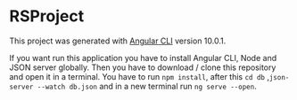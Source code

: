 # RSProject

This project was generated with [Angular CLI](https://github.com/angular/angular-cli) version 10.0.1.

If you want run this application you have to install Angular CLI, Node and JSON server globally. Then you have to download / clone this repository and open it in a terminal. You have to run `npm install`, after this `cd db` ,`json-server --watch db.json` and in a new terminal run `ng serve --open`.